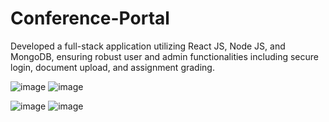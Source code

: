 # Conference-Portal

Developed a full-stack application utilizing React JS, Node JS, and MongoDB, ensuring robust user and admin functionalities including secure login, document upload, and assignment grading.

![image](https://github.com/arunba1/Conference-Portal/assets/55797482/7dc75285-849b-47b1-b80e-a31ef367bfac)     ![image](https://github.com/arunba1/Conference-Portal/assets/55797482/afc60de5-8a29-4fc4-88ca-0d18989cc27f)

![image](https://github.com/arunba1/Conference-Portal/assets/55797482/92753ba2-a788-47dc-bbca-d49e183b4a69)      ![image](https://github.com/arunba1/Conference-Portal/assets/55797482/5cf761df-adc2-40af-851d-4dc5392ce372)
